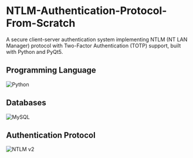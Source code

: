 # NTLM-Authentication-Protocol-From-Scratch
A secure client-server authentication system implementing NTLM (NT LAN Manager) protocol with Two-Factor Authentication (TOTP) support, built with Python and PyQt5.

## Programming Language
![Python](https://img.shields.io/badge/python-3670A0?style=for-the-badge&logo=python&logoColor=ffdd54)

## Databases
![MySQL](https://img.shields.io/badge/mysql-4479A1.svg?style=for-the-badge&logo=mysql&logoColor=white)

## Authentication Protocol
![NTLM v2](https://img.shields.io/badge/NTLMv2-F57C00.svg?style=for-the-badge&logo=NTLM&logoColor=Black)


